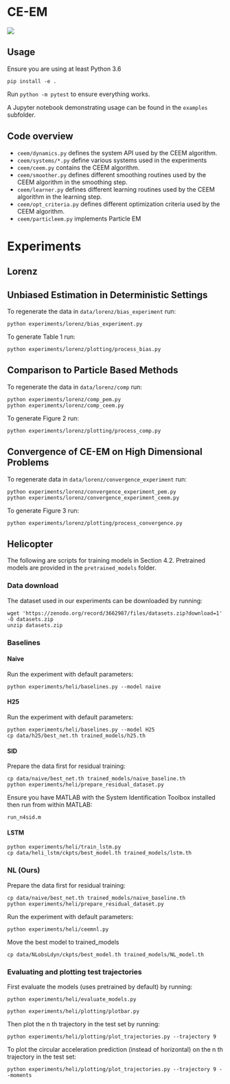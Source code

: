 # CE-EM

[![](https://img.shields.io/badge/docs-CE--EM-green)](https://sisl.github.io/CEEM/)

## Usage

Ensure you are using at least Python 3.6

```
pip install -e .
```

Run `python -m pytest` to ensure everything works.

A Jupyter notebook demonstrating usage can be found in the `examples` subfolder.

## Code overview

- `ceem/dynamics.py` defines the system API used by the CEEM algorithm.
- `ceem/systems/*.py` define various systems used in the experiments
- `ceem/ceem.py` contains the CEEM algorithm.
- `ceem/smoother.py` defines different smoothing routines used by the CEEM algorithm in the smoothing step.
- `ceem/learner.py` defines different learning routines used by the CEEM algorithm in the learning step.
- `ceem/opt_criteria.py` defines different optimization criteria used by the CEEM algorithm.
- `ceem/particleem.py` implements Particle EM

# Experiments

## Lorenz 

## Unbiased Estimation in Deterministic Settings

To regenerate the data in `data/lorenz/bias_experiment` run:
```
python experiments/lorenz/bias_experiment.py
```
To generate Table 1 run:
```
python experiments/lorenz/plotting/process_bias.py
```

## Comparison to Particle Based Methods

To regenerate the data in `data/lorenz/comp` run:
```
python experiments/lorenz/comp_pem.py
python experiments/lorenz/comp_ceem.py
```
To generate Figure 2 run:
```
python experiments/lorenz/plotting/process_comp.py
```

## Convergence of CE-EM on High Dimensional Problems

To regenerate data in `data/lorenz/convergence_experiment` run:
```
python experiments/lorenz/convergence_experiment_pem.py
python experiments/lorenz/convergence_experiment_ceem.py
```
To generate Figure 3 run:
```
python experiments/lorenz/plotting/process_convergence.py
```

## Helicopter

The following are scripts for training models in Section 4.2.
Pretrained models are provided in the `pretrained_models` folder.

### Data download
The dataset used in our experiments can be downloaded by running:
```
wget 'https://zenodo.org/record/3662987/files/datasets.zip?download=1' -O datasets.zip
unzip datasets.zip
```

### Baselines
#### Naive

Run the experiment with default parameters:
```
python experiments/heli/baselines.py --model naive
```
#### H25

Run the experiment with default parameters:
```
python experiments/heli/baselines.py --model H25
cp data/h25/best_net.th trained_models/h25.th
```

#### SID

Prepare the data first for residual training:
```
cp data/naive/best_net.th trained_models/naive_baseline.th
python experiments/heli/prepare_residual_dataset.py
```

Ensure you have MATLAB with the System Identification Toolbox installed then run from within MATLAB:
```
run_n4sid.m
```

#### LSTM
```
python experiments/heli/train_lstm.py
cp data/heli_lstm/ckpts/best_model.th trained_models/lstm.th
```

### NL (Ours)

Prepare the data first for residual training:
```
cp data/naive/best_net.th trained_models/naive_baseline.th
python experiments/heli/prepare_residual_dataset.py
```

Run the experiment with default parameters:
```
python experiments/heli/ceemnl.py 
```

Move the best model to trained_models
```
cp data/NLobsLdyn/ckpts/best_model.th trained_models/NL_model.th
```

### Evaluating and plotting test trajectories

First evaluate the models (uses pretrained by default) by running:

```
python experiments/heli/evaluate_models.py
```

```
python experiments/heli/plotting/plotbar.py
```

Then plot the n th trajectory in the test set by running:

```
python experiments/heli/plotting/plot_trajectories.py --trajectory 9
```

To plot the circular acceleration prediction (instead of horizontal) on the n th trajectory in the test set:

```
python experiments/heli/plotting/plot_trajectories.py --trajectory 9 --moments
```
